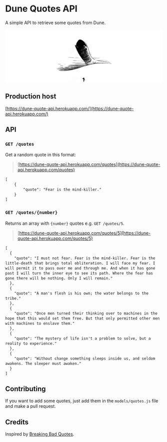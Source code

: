 # Dune Quotes API

A simple API to retrieve some quotes from Dune.

![](arrakis-header.jpeg)

## Production host

[https://dune-quote-api.herokuapp.com/](https://dune-quote-api.herokuapp.com/)

## API

### `GET /quotes`

Get a random quote in this format:

> [https://dune-quote-api.herokuapp.com/quotes](https://dune-quote-api.herokuapp.com/quotes)

    [
    	{
    		"quote": "Fear is the mind-killer."
    	}
    ]

### `GET /quotes/{number}`

Returns an array with `{number}` quotes e.g. `GET /quotes/5`.

> [https://dune-quote-api.herokuapp.com/quotes/5](https://dune-quote-api.herokuapp.com/quotes/5)

    [
      {
        "quote": "I must not fear. Fear is the mind-killer. Fear is the little-death that brings total obliteration. I will face my fear. I will permit it to pass over me and through me. And when it has gone past I will turn the inner eye to see its path. Where the fear has gone there will be nothing. Only I will remain."
      },
      {
        "quote": "A man's flesh is his own; the water belongs to the tribe."
      },
      {
        "quote": "Once men turned their thinking over to machines in the hope that this would set them free. But that only permitted other men with machines to enslave them."
      },
      {
        "quote": "The mystery of life isn't a problem to solve, but a reality to experience."
      },
      {
        "quote": "Without change something sleeps inside us, and seldom awakens. The sleeper must awaken."
      }
    ]

## Contributing

If you want to add some quotes, just add them in the `models/quotes.js` file and make a pull request.

## Credits

Inspired by [Breaking Bad Quotes](https://github.com/shevabam/breaking-bad-quotes).
